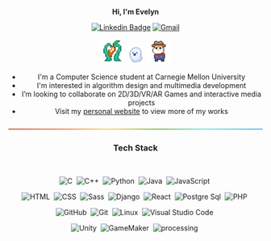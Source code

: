 <div align="center">

<b> Hi, I'm Evelyn</b>

<div align="center">
         

[![Linkedin Badge](https://img.shields.io/badge/Linkedin-black?style=flat-square&logo=Linkedin&logoColor=white&link=https://www.linkedin.com/in/zhixuan-wu126/)](https://www.linkedin.com/in/zhixuan-wu126/) [![Gmail](https://img.shields.io/badge/Email-black?color=black&logo=gmail&logoColor=white)](mailto:zhixuanw@andrew.cmu.edu)
         
<img src="images/carrot-walking.gif" 
         alt="profile"
         height="50"
         width="50" />
<img src="images/ghost.GIF" 
         alt="profile"
         height="35"
         width="35" />
<img src="images/farmer-chasing.GIF" 
         alt="profile"
         height="50"
         width="50" />

<!--
**zhixuanevelynwu/zhixuanevelynwu** is a ✨ _special_ ✨ repository because its `README.md` (this file) appears on your GitHub profile.

Here are some ideas to get you started:

- 🔭 I’m currently working on ...
- 🌱 I’m currently learning ...
- 👯 I’m looking to collaborate on ...
- 🤔 I’m looking for help with ...
- 💬 Ask me about ...
- 📫 How to reach me: ...
- 😄 Pronouns: ...
- ⚡ Fun fact: ...
-->
- I'm a Computer Science student at Carnegie Mellon University
- I'm interested in algorithm design and multimedia development
- I’m looking to collaborate on 2D/3D/VR/AR Games and interactive media projects
- Visit my [personal website](http://33v335.com/) to view more of my works

</div>

<div align="center">
  <img src="https://raw.githubusercontent.com/codinasion/.github/master/assets/rainbow-hr.png" alt="rainbow hr" width="100%" height="70%">
</div>

<div align="center">

### Tech Stack

<br>

![C](https://img.shields.io/badge/-C-000000?style=flat&logo=C)&nbsp;
![C++](https://img.shields.io/badge/-C++-000000?style=flat&logo=C%2B%2B&logoColor=00599C)&nbsp;
![Python](https://img.shields.io/badge/-Python-000000?style=flat&logo=python)&nbsp;
![Java](https://img.shields.io/badge/-Java-000000?style=flat&logo=Java&logoColor=FFA518)&nbsp;
![JavaScript](https://img.shields.io/badge/-JavaScript-000000?style=flat&logo=javascript)&nbsp;

![HTML](https://img.shields.io/badge/-HTML-000000?style=flat&logo=HTML5)&nbsp;
![CSS](https://img.shields.io/badge/-CSS-000000?style=flat&logo=CSS3&logoColor=1572B6)&nbsp;
![Sass](https://img.shields.io/badge/-Sass-000000?style=flat&logo=sass&logoColor=563D7C)&nbsp;
![Django](https://img.shields.io/badge/-Django-000000?style=flat&logo=django&logoColor=092E20)&nbsp;
![React](https://img.shields.io/badge/-React-000000?style=flat&logo=react)&nbsp;
![Postgre Sql](https://img.shields.io/badge/-Postgres-000000?style=flat&logo=postgresql&logoColor=0064a5)&nbsp;
![PHP](https://img.shields.io/badge/-PHP-000000?style=flat&logo=php)&nbsp;

![GitHub](https://img.shields.io/badge/-GitHub-000000?style=flat&logo=github)&nbsp;
![Git](https://img.shields.io/badge/-Git-000000?style=flat&logo=git)&nbsp;
![Linux](https://img.shields.io/badge/-Linux-000000?style=flat&logo=linux)&nbsp;
![Visual Studio Code](https://img.shields.io/badge/-Visual%20Studio%20Code-000000?style=flat&logo=visual-studio-code&logoColor=007ACC)&nbsp;

![Unity](https://img.shields.io/badge/-Unity-000000?style=flat&logo=unity)&nbsp;
![GameMaker](https://img.shields.io/badge/-GameMaker-000000?style=flat&logo=gamemaker)&nbsp;
![processing](https://img.shields.io/badge/-Processing-000000?style=flat&logo=processing)&nbsp;

</div>
